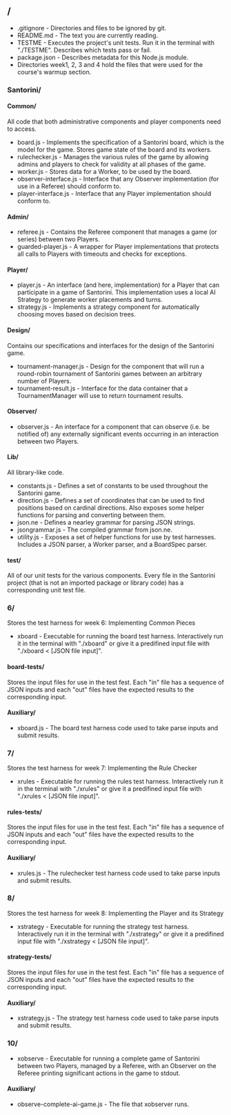 ## /
* .gitignore - Directories and files to be ignored by git.
* README.md - The text you are currently reading.
* TESTME - Executes the project's unit tests. Run it in the terminal with "./TESTME". Describes which tests pass or fail.
* package.json - Describes metadata for this Node.js module.
* Directories week1, 2, 3 and 4 hold the files that were used for the course's warmup section.

### Santorini/

#### Common/
All code that both administrative components and player components need to access.

* board.js - Implements the specification of a Santorini board, which is the model for the game. Stores game state of the board and its workers.
* rulechecker.js - Manages the various rules of the game by allowing admins and players to check for validity at all phases of the game.
* worker.js - Stores data for a Worker, to be used by the board.
* observer-interface.js - Interface that any Observer implementation (for use in a Referee) should conform to.
* player-interface.js - Interface that any Player implementation should conform to.

#### Admin/
* referee.js - Contains the Referee component that manages a game (or series) between two Players.
* guarded-player.js - A wrapper for Player implementations that protects all calls to Players with timeouts and checks for exceptions.

#### Player/
* player.js - An interface (and here, implementation) for a Player that can 
participate in a game of Santorini. This implementation uses a local AI Strategy
to generate worker placements and turns.
* strategy.js - Implements a strategy component for automatically choosing moves based on decision trees.

#### Design/
Contains our specifications and interfaces for the design of the Santorini game.

* tournament-manager.js - Design for the component that will run a round-robin tournament of Santorini games between an arbitrary number of Players.
* tournament-result.js - Interface for the data container that a TournamentManager will use to return tournament results.

#### Observer/
* observer.js - An interface for a component that can observe (i.e. be notified
of) any externally significant events occurring in an interaction between two Players.


#### Lib/
All library-like code.

* constants.js - Defines a set of constants to be used throughout the Santorini game.
* direction.js - Defines a set of coordinates that can be used to find positions based 
on cardinal directions. Also exposes some helper functions for parsing and converting
 between them.
* json.ne - Defines a nearley grammar for parsing JSON strings.
* jsongrammar.js - The compiled grammar from json.ne.
* utility.js - Exposes a set of helper functions for use by test harnesses.
 Includes a JSON parser, a Worker parser, and a BoardSpec parser.

#### test/
All of our unit tests for the various components. Every file in the Santorini project (that is not an imported package or library code) has a corresponding unit test file.

### 6/
Stores the test harness for week 6: Implementing Common Pieces

* xboard - Executable for running the board test harness. Interactively run it in the terminal with "./xboard" or give it a predifined input file with "./xboard < [JSON file input]". 

#### board-tests/
Stores the input files for use in the test fest. Each "in" file has a sequence of JSON inputs and each "out" files have the expected results to the corresponding input.

#### Auxiliary/
* xboard.js - The board test harness code used to take parse inputs and submit results.

### 7/
Stores the test harness for week 7: Implementing the Rule Checker

* xrules - Executable for running the rules test harness. Interactively run it in the terminal with "./xrules" or give it a predifined input file with "./xrules < [JSON file input]".

#### rules-tests/
Stores the input files for use in the test fest. Each "in" file has a sequence of JSON inputs and each "out" files have the expected results to the corresponding input.

#### Auxiliary/
* xrules.js - The rulechecker test harness code used to take parse inputs and submit results.

### 8/
Stores the test harness for week 8: Implementing the Player and its Strategy

* xstrategy - Executable for running the strategy test harness. Interactively run it in the terminal with "./xstrategy" or give it a predifined input file with "./xstrategy < [JSON file input]".

#### strategy-tests/
Stores the input files for use in the test fest. Each "in" file has a sequence of JSON inputs and each "out" files have the expected results to the corresponding input.

#### Auxiliary/
* xstrategy.js - The strategy test harness code used to take parse inputs and submit results.

### 10/

* xobserve - Executable for running a complete game of Santorini between two Players, managed by a Referee, with an Observer on the Referee printing significant actions in the game to stdout.

#### Auxiliary/
* observe-complete-ai-game.js - The file that xobserver runs.